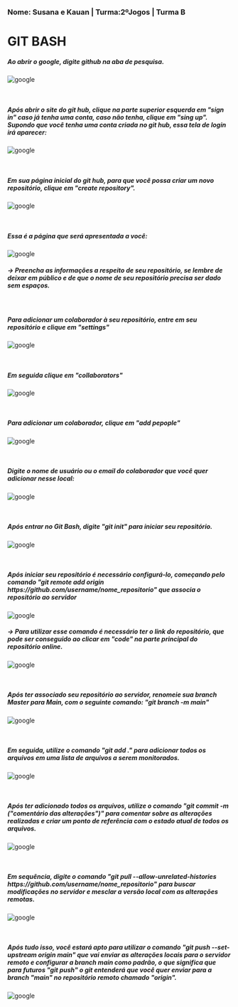 <h3>Nome: Susana e Kauan | Turma:2ºJogos | Turma B </h3>

# GIT BASH

##### Ao abrir o google, digite github na aba de pesquisa.

![google](prints/2.png)

<br>
<h5>Após abrir o site do git hub, clique na parte superior esquerda em "sign in" caso já tenha uma conta, caso não tenha, clique em "sing up". Supondo que você tenha uma conta criada no git hub, essa tela de login irá aparecer:</h5>

![google](prints/5.png)

<br>
<h5>Em sua página inicial do git hub, para que você possa criar um novo repositório, clique em "create repository".</h5>

![google](prints/6.png)

<br>
<h5>Essa é a página que será apresentada a você:</h5>

![google](prints/7.png)
<h5>-> Preencha as informações a respeito de seu repositório, se lembre de deixar em público e de que o nome de seu repositório precisa ser dado sem espaços.</h5>

<br>
<h5>Para adicionar um colaborador à seu repositório, entre em seu repositório e clique em "settings"</h5>

![google](prints/20.png)

<br>
<h5>Em seguida clique em "collaborators"</h5>

![google](prints/21.png)

<br>
<h5>Para adicionar um colaborador, clique em "add pepople"</h5>

![google](prints/22.png)

<br>
<h5>Digite o nome de usuário ou o email do colaborador que você quer adicionar nesse local:</h5>

![google](prints/23.png)

<br>
<h5>Após entrar no Git Bash, digite "git init" para iniciar seu repositório.</h5>

![google](prints/10.png)

<br>
<h5>Após iniciar seu repositório é necessário configurá-lo, começando pelo comando "git remote add origin https://github.com/username/nome_repositorio" que associa o repositório ao servidor</h5>

![google](prints/11.png)
<h5>-> Para utilizar esse comando é necessário ter o link do repositório, que pode ser conseguido ao clicar em "code" na parte principal do repositório online.</h5>

![google](prints/19.png)

<br>
<h5>Após ter associado seu repositório ao servidor, renomeie sua branch Master para Main, com o seguinte comando: "git branch -m main"</h5>

![google](prints/12.png)

<br>
<h5>Em seguida, utilize o comando "git add ." para adicionar todos os arquivos em uma lista de arquivos a serem monitorados.</h5>

![google](prints/13.png)

<br>
<h5>Após ter adicionado todos os arquivos, utilize o comando "git commit -m ("comentário das alterações")" para comentar sobre as alterações realizadas e criar um ponto de referência com o estado atual de todos os arquivos.</h5>

![google](prints/14.png)

<br>
<h5>Em sequência, digite o comando "git pull --allow-unrelated-histories https://github.com/username/nome_repositorio" para buscar modificações no servidor e mesclar a versão local com as alterações remotas.</h5>

![google](prints/15.png)

<br>
<h5>Após tudo isso, você estará apto para utilizar o comando "git push --set-upstream origin main" que vai enviar as alterações locais para o servidor remoto e configurar a branch main como padrão, o que significa que para futuros "git push" o git entenderá que você quer enviar para a branch "main" no repositório remoto chamado "origin".</h5>

![google](prints/16.png)
